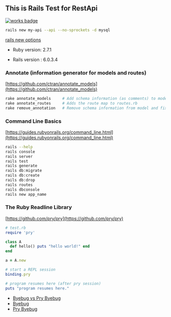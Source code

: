 
## This is Rails Test for RestApi

[![works badge](https://cdn.jsdelivr.net/gh/nikku/works-on-my-machine@v0.2.0/badge.svg)](https://github.com/nikku/works-on-my-machine)


```bash
rails new my-api --api --no-sprockets -d mysql
```
[rails new options](https://gist.github.com/eliotsykes/ace0222174804372b51a)

* Ruby version: 2.7.1

* Rails version : 6.0.3.4


### Annotate (information generator for models and routes)
[https://github.com/ctran/annotate_models](https://github.com/ctran/annotate_models)
```bash
rake annotate_models     # Add schema information (as comments) to model and fixture files
rake annotate_routes     # Adds the route map to routes.rb
rake remove_annotation   # Remove schema information from model and fixture files
```

### Command Line Basics
[https://guides.rubyonrails.org/command_line.html](https://guides.rubyonrails.org/command_line.html)
```bash
rails --help
rails console
rails server
rails test
rails generate
rails db:migrate
rails db:create
rails db:drop
rails routes
rails dbconsole
rails new app_name
```


### The Ruby Readline Library
[https://github.com/pry/pry](https://github.com/pry/pry)
```ruby
# test.rb
require 'pry'

class A
  def hello() puts "hello world!" end
end

a = A.new

# start a REPL session
binding.pry

# program resumes here (after pry session)
puts "program resumes here."
```

- [Byebug vs Pry Byebug](https://ruby.libhunt.com/compare-byebug-vs-pry-byebug)
- [Byebug](https://medium.com/@jmoloughney25/rekindling-our-relationship-with-byebug-14f3c2c2d619)
- [Pry Byebug](https://github.com/deivid-rodriguez/pry-byebug)